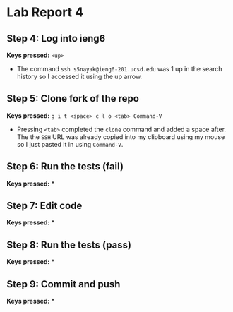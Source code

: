 # Lab Report 4

## Step 4: Log into ieng6
**Keys pressed:** `<up>`
* The command `ssh s5nayak@ieng6-201.ucsd.edu` was 1 up in the search history so I accessed it using the up arrow.

## Step 5: Clone fork of the repo
**Keys pressed:** `g i t <space> c l o <tab> Command-V` 
* Pressing `<tab>` completed the `clone` command and added a space after. The the `SSH` URL was already copied into my clipboard using my mouse so I just pasted it in using `Command-V`.

## Step 6: Run the tests (fail)
**Keys pressed:**
*

## Step 7: Edit code
**Keys pressed:**
*

## Step 8: Run the tests (pass)
**Keys pressed:**
*

## Step 9: Commit and push
**Keys pressed:**
*

